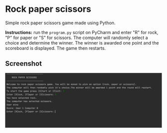 # Rock paper scissors
Simple rock paper scissors game made using Python.

**Instructions:** run the `program.py` script on PyCharm and enter "R" for rock, "P" for paper or "S" for scissors. The computer will randomly select a choice and determine the winner. The winner is awarded one point and the scoreboard is displayed. The game then restarts.


## Screenshot

![screenshot](screenshot.png)
